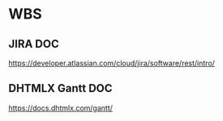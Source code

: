 # WBS

## JIRA DOC

https://developer.atlassian.com/cloud/jira/software/rest/intro/

## DHTMLX Gantt DOC

https://docs.dhtmlx.com/gantt/